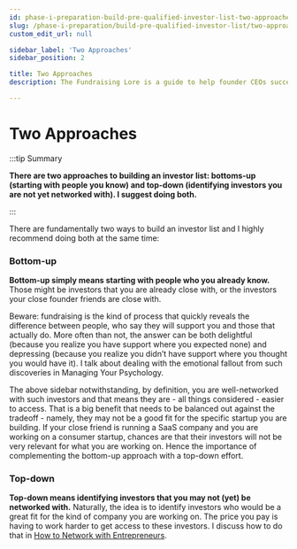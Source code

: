 ```yaml
---
id: phase-i-preparation-build-pre-qualified-investor-list-two-approaches
slug: /phase-i-preparation/build-pre-qualified-investor-list/two-approaches
custom_edit_url: null

sidebar_label: 'Two Approaches'
sidebar_position: 2

title: Two Approaches
description: The Fundraising Lore is a guide to help founder CEOs successfully raise early-stage VC financing from Silicon Valley investors.

---
```


# Two Approaches

:::tip Summary

**There are two approaches to building an investor list: bottoms-up (starting with people you know) and top-down (identifying investors you are not yet networked with). I suggest doing both.**

:::

There are fundamentally two ways to build an investor list and I highly recommend doing both at the same time: 

### Bottom-up

**Bottom-up simply means starting with people who you already know.** Those might be investors that you are already close with, or the investors your close founder friends are close with. 

Beware: fundraising is the kind of process that quickly reveals the difference between people, who say they will support you and those that actually do. More often than not, the answer can be both delightful (because you realize you have support where you expected none) and depressing (because you realize you didn’t have support where you thought you would have it). I talk about dealing with the emotional fallout from such discoveries in Managing Your Psychology.

The above sidebar notwithstanding, by definition, you are well-networked with such investors and that means they are - all things considered - easier to access. That is a big benefit that needs to be balanced out against the tradeoff - namely, they may not be a good fit for the specific startup you are building. If your close friend is running a SaaS company and you are working on a consumer startup, chances are that their investors will not be very relevant for what you are working on. Hence the importance of complementing the bottom-up approach with a top-down effort.

### Top-down

**Top-down means identifying investors that you may not (yet) be networked with.** Naturally, the idea is to identify investors who would be a great fit for the kind of company you are working on. The price you pay is having to work harder to get access to these investors. I discuss how to do that in [How to Network with Entrepreneurs](/phase-i-preparation/network-with-vc-backed-entrepreneurs/how-to-network-with-vc-backed-entrepreneurs).